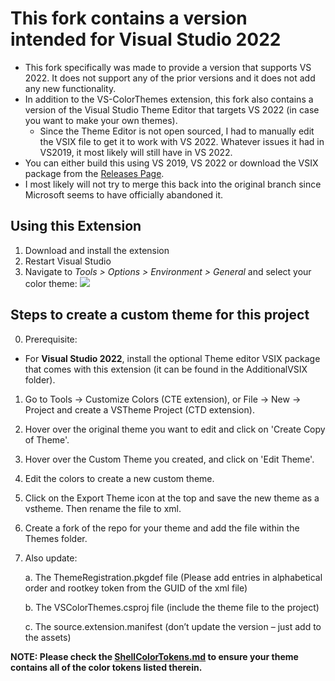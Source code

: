 # This fork contains a version intended for Visual Studio 2022
- This fork specifically was made to provide a version that supports VS 2022. It does not support any of the prior versions and it does not add any new functionality. 
- In addition to the VS-ColorThemes extension, this fork also contains a version of the Visual Studio Theme Editor that targets VS 2022 (in case you want to make your own themes).
   - Since the Theme Editor is not open sourced, I had to manually edit the VSIX file to get it to work with VS 2022. Whatever issues it had in VS2019, it most likely will still have in VS 2022.
- You can either build this using VS 2019, VS 2022 or download the VSIX package from the [Releases Page](https://github.com/dragnilar/VS-ColorThemes/releases).
- I most likely will not try to merge this back into the original branch since Microsoft seems to have officially abandoned it.

## Using this Extension

1. Download and install the extension
1. Restart Visual Studio
1. Navigate to _Tools > Options > Environment > General_ and select your color theme:
   ![](https://user-images.githubusercontent.com/350947/69694799-25e2a680-112e-11ea-85d0-f6fe476168d5.png)


## Steps to create a custom theme for this project
0. Prerequisite:
* For **Visual Studio 2022**, install the optional Theme editor VSIX package that comes with this extension (it can be found in the AdditionalVSIX folder).
1. Go to Tools -> Customize Colors (CTE extension), or File -> New -> Project and create a VSTheme Project (CTD extension).
2. Hover over the original theme you want to edit and click on 'Create Copy of Theme'.
3. Hover over the Custom Theme you created, and click on 'Edit Theme'.
4. Edit the colors to create a new custom theme.
5. Click on the Export Theme icon at the top and save the new theme as a vstheme. Then rename the file to xml.
6. Create a fork of the repo for your theme and add the file within the Themes folder.
7. Also update:

    a. The ThemeRegistration.pkgdef file (Please add entries in alphabetical order and rootkey token from the GUID of the xml file)
    
    b. The VSColorThemes.csproj file (include the theme file to the project)
    
    c. The source.extension.manifest (don’t update the version – just add to the assets)

**NOTE: Please check the [ShellColorTokens.md](https://github.com/microsoft/VS-ColorThemes/blob/master/ShellColorTokens.md) to ensure your theme contains all of the color tokens listed therein.**
